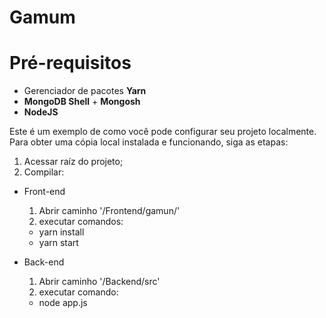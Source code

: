 # Gamum


# Pré-requisitos
  * Gerenciador de pacotes **Yarn** 
  * **MongoDB Shell** + **Mongosh**
  * **NodeJS**


Este é um exemplo de como você pode configurar seu projeto localmente. Para obter uma cópia local instalada e funcionando, siga as etapas:

  1. Acessar raíz do projeto;
  2. Compilar:
  * Front-end
    1. Abrir caminho '/Frontend/gamun/'
    2. executar comandos: 
      - yarn install 
      - yarn start
  
  * Back-end
    1. Abrir caminho '/Backend/src'
    2. executar comando: 
      - node app.js

